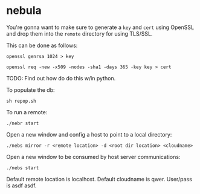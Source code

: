 # nebula


You're gonna want to make sure to generate a `key` and `cert` using OpenSSL and drop them into the `remote` directory 
for using TLS/SSL.

This can be done as follows:

```
openssl genrsa 1024 > key
```

```
openssl req -new -x509 -nodes -sha1 -days 365 -key key > cert
```

TODO: Find out how do do this w/in python.

To populate the db:
```
sh repop.sh
```


To run a remote:

```
./nebr start
```

Open a new window and config a host to point to a local directory:
```
./nebs mirror -r <remote location> -d <root dir location> <cloudname>
```

Open a new window to be consumed by host server communications:
```
./nebs start
```

Default remote location is localhost.
Default cloudname is qwer.
User/pass is asdf asdf.

